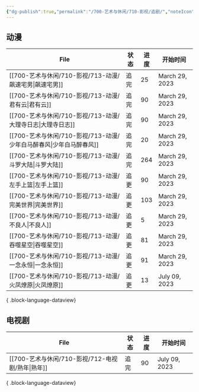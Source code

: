 ```yaml
---
{"dg-publish":true,"permalink":"/700-艺术与休闲/710-影视/追剧/","noteIcon":""}
---
```



## 动漫
| File                                            | 状态 | 进度  | 开始时间           |
| ----------------------------------------------- | -- | --- | -------------- |
| [[700-艺术与休闲/710-影视/713-动漫/飙速宅男\|飙速宅男]]       | 追完 | 25  | March 29, 2023 |
| [[700-艺术与休闲/710-影视/713-动漫/君有云\|君有云]]         | 追完 | 90  | March 29, 2023 |
| [[700-艺术与休闲/710-影视/713-动漫/大理寺日志\|大理寺日志]]     | 追完 | 90  | March 29, 2023 |
| [[700-艺术与休闲/710-影视/713-动漫/少年白马醉春风\|少年白马醉春风]] | 追完 | 20  | March 29, 2023 |
| [[700-艺术与休闲/710-影视/713-动漫/斗罗大陆\|斗罗大陆]]       | 追完 | 264 | March 29, 2023 |
| [[700-艺术与休闲/710-影视/713-动漫/左手上篮\|左手上篮]]       | 追更 | 90  | March 29, 2023 |
| [[700-艺术与休闲/710-影视/713-动漫/完美世界\|完美世界]]       | 追更 | 103 | March 29, 2023 |
| [[700-艺术与休闲/710-影视/713-动漫/不良人\|不良人]]         | 追更 | 5   | March 29, 2023 |
| [[700-艺术与休闲/710-影视/713-动漫/吞噬星空\|吞噬星空]]       | 追更 | 81  | March 29, 2023 |
| [[700-艺术与休闲/710-影视/713-动漫/一念永恒\|一念永恒]]       | 追更 | 91  | March 29, 2023 |
| [[700-艺术与休闲/710-影视/713-动漫/火凤燎原\|火凤燎原]]       | 追更 | 13  | July 09, 2023  |

{ .block-language-dataview}

## 电视剧
| File                                   | 状态 | 进度 | 开始时间          |
| -------------------------------------- | -- | -- | ------------- |
| [[700-艺术与休闲/710-影视/712-电视剧/熟年\|熟年]] | 追完 | 90 | July 09, 2023 |

{ .block-language-dataview}